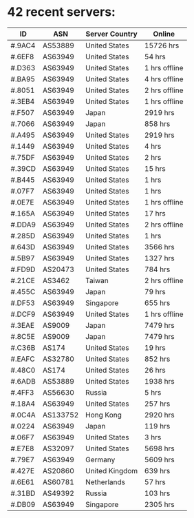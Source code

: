 # 42 recent servers:

| ID | ASN | Server Country | Online |
| ------ | ------ | ------ | ------ |
| #.9AC4 | AS53889 | United States | 15726 hrs |
| #.6EF8 | AS63949 | United States | 54 hrs |
| #.D363 | AS63949 | United States | 1 hrs offline |
| #.BA95 | AS63949 | United States | 4 hrs offline |
| #.8051 | AS63949 | United States | 2 hrs offline |
| #.3EB4 | AS63949 | United States | 1 hrs offline |
| #.F507 | AS63949 | Japan | 2919 hrs |
| #.7066 | AS63949 | Japan | 858 hrs |
| #.A495 | AS63949 | United States | 2919 hrs |
| #.1449 | AS63949 | United States | 4 hrs |
| #.75DF | AS63949 | United States | 2 hrs |
| #.39CD | AS63949 | United States | 15 hrs |
| #.B445 | AS63949 | United States | 1 hrs |
| #.07F7 | AS63949 | United States | 1 hrs |
| #.0E7E | AS63949 | United States | 1 hrs offline |
| #.165A | AS63949 | United States | 17 hrs |
| #.DDA9 | AS63949 | United States | 2 hrs offline |
| #.285D | AS63949 | United States | 1 hrs |
| #.643D | AS63949 | United States | 3566 hrs |
| #.5B97 | AS63949 | United States | 1327 hrs |
| #.FD9D | AS20473 | United States | 784 hrs |
| #.21CE | AS3462 | Taiwan | 2 hrs offline |
| #.455C | AS63949 | Japan | 79 hrs |
| #.DF53 | AS63949 | Singapore | 655 hrs |
| #.DCF9 | AS63949 | United States | 1 hrs offline |
| #.3EAE | AS9009 | Japan | 7479 hrs |
| #.8C5E | AS9009 | Japan | 7479 hrs |
| #.C36B | AS174 | United States | 19 hrs |
| #.EAFC | AS32780 | United States | 852 hrs |
| #.48C0 | AS174 | United States | 26 hrs |
| #.6ADB | AS53889 | United States | 1938 hrs |
| #.4FF3 | AS56630 | Russia | 5 hrs |
| #.18A4 | AS63949 | United States | 257 hrs |
| #.0C4A | AS133752 | Hong Kong | 2920 hrs |
| #.0224 | AS63949 | Japan | 119 hrs |
| #.06F7 | AS63949 | United States | 3 hrs |
| #.E7E8 | AS32097 | United States | 5698 hrs |
| #.79E7 | AS63949 | Germany | 5609 hrs |
| #.427E | AS20860 | United Kingdom | 639 hrs |
| #.6E61 | AS60781 | Netherlands | 57 hrs |
| #.31BD | AS49392 | Russia | 103 hrs |
| #.DB09 | AS63949 | Singapore | 2305 hrs |

